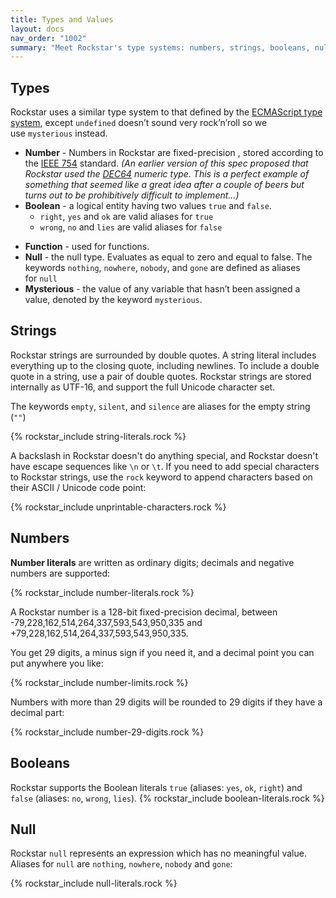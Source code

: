 ```yaml
---
title: Types and Values
layout: docs
nav_order: "1002"
summary: "Meet Rockstar's type systems: numbers, strings, booleans, null, and mysterious."
---
```

## Types

Rockstar uses a similar type system to that defined by the [ECMAScript type system](http://www.ecma-international.org/ecma-262/5.1/#sec-8), except `undefined` doesn’t sound very rock’n’roll so we use `mysterious` instead.

* **Number** - Numbers in Rockstar are fixed-precision , stored according to the [IEEE 754](https://en.wikipedia.org/wiki/IEEE_754) standard. _(An earlier version of this spec proposed that Rockstar used the [DEC64](http://www.dec64.com/) numeric type. This is a perfect example of something that seemed like a great idea after a couple of beers but turns out to be prohibitively difficult to implement…)_
* **Boolean** - a logical entity having two values `true` and `false`.
	- `right`, `yes` and `ok` are valid aliases for `true`
	- `wrong`, `no` and `lies` are valid aliases for `false`
- **Function** - used for functions.
- **Null** - the null type. Evaluates as equal to zero and equal to false. The keywords `nothing`, `nowhere`, `nobody`, and `gone` are defined as aliases for `null`
- **Mysterious** - the value of any variable that hasn’t been assigned a value, denoted by the keyword `mysterious`.

## Strings

Rockstar strings are surrounded by double quotes. A string literal includes everything up to the closing quote, including newlines. To include a double quote in a string, use a pair of double quotes. Rockstar strings are stored internally as UTF-16, and support the full Unicode character set.

The keywords `empty`, `silent`, and `silence` are aliases for the empty string (`""`)

{% rockstar_include string-literals.rock %}

A backslash in Rockstar doesn't do anything special, and Rockstar doesn't have escape sequences like `\n` or `\t`. If you need to add special characters to Rockstar strings, use the `rock` keyword to append characters based on their ASCII / Unicode code point:

{% rockstar_include unprintable-characters.rock %}
## Numbers

**Number literals** are written as ordinary digits; decimals and negative numbers are supported:

{% rockstar_include number-literals.rock %}

A Rockstar number is a 128-bit fixed-precision decimal, between -79,228,162,514,264,337,593,543,950,335 and +79,228,162,514,264,337,593,543,950,335.

You get 29 digits, a minus sign if you need it, and a decimal point you can put anywhere you like:

{% rockstar_include number-limits.rock %}

Numbers with more than 29 digits will be rounded to 29 digits if they have a decimal part:

{% rockstar_include number-29-digits.rock %}
## Booleans

Rockstar supports the Boolean literals `true` (aliases: `yes`, `ok`, `right`) and `false` (aliases: `no`, `wrong`, `lies`).
{% rockstar_include boolean-literals.rock %}
## Null

Rockstar `null` represents an expression which has no meaningful value. Aliases for `null` are `nothing`, `nowhere`, `nobody` and `gone`:

{% rockstar_include null-literals.rock %}